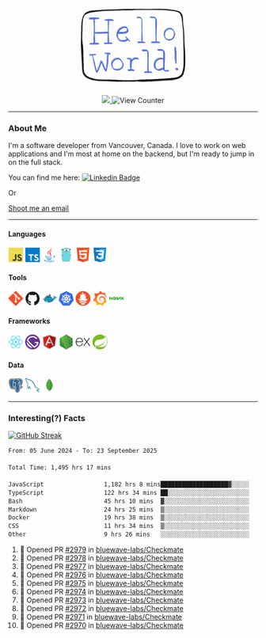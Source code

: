 <div align="center">
    <img src="./img/hello_world.webp" height="200px" width="">
    <div>
        <a href="https://www.linkedin.com/in/ajhollid">
            <img src="https://img.shields.io/badge/LinkedIn-blue"/>
        </a>
        <img src="https://komarev.com/ghpvc/?username=ajhollid&color=yellow" alt="View Counter">
    </div>
</div>

---

### About Me

I'm a software developer from Vancouver, Canada. I love to work on web applications and I'm most at home on the backend, but I'm ready to jump in on the full stack.

You can find me here: [![Linkedin Badge](https://img.shields.io/badge/-ajhollid-blue?style=flat&logo=Linkedin&logoColor=white)](https://www.linkedin.com/in/ajhollid)

Or

[Shoot me an email](mailto:ajhollid@gmail.com)

---

#### Languages

<div>
    <img src="./img/devicons/javascript-original.svg" width=30 height=30 alt="JavaScript">
    <img src="/img/devicons/typescript-original.svg" width=30 height=30 alt="TypeScript">
    <img src="./img/devicons/java-original.svg" width=30 height=30 alt="Java">
    <img src="./img/devicons/go-original.svg" width=30 height=30 alt="Golang">
    <img src="./img/devicons/html5-original.svg" width=30 height=30 alt="HTML 5">
    <img src="./img/devicons/css3-original.svg" width=30 height=30 alt="CSS 3">
</div>

#### Tools

<div>
    <img src="./img/devicons/git-original.svg" width=30 height=30 alt="Git">
    <img src="./img/devicons/github-original.svg" width=30 height=30 alt="Github">
    <img src="./img/devicons/docker-original.svg" width=30 
    height=30 alt="Docker">
    <img src="./img/devicons/kubernetes-original.svg" width=30 height=30 alt="K8">
    <img src="./img/devicons/prometheus-original.svg" width=30 height=30 alt="Prometheus">
    <img src="./img/devicons/grafana-original.svg" width=30 height=30 alt="Grafana">
    <img src="./img/devicons/nginx-original.svg" width=30 height=30 alt="Nginx">
</div>

#### Frameworks

<div>
    <img src="./img/devicons/react-original.svg" width=30 height=30 alt="React">
    <img src="./img/devicons/gatsby-original.svg" width=30 height=30 alt="Gatsby">
    <img src="./img/devicons/angularjs-original.svg" width=30 height=30 alt="AngularJS">
    <img src="./img/devicons/nodejs-original.svg" width=30 height=30 alt="NodeJS">
    <img src="./img/devicons/express-original.svg" width=30 height=30 alt="Express">
    <img src="./img/devicons/spring-original.svg" width=30 height=30 alt="Spring">
</div>

#### Data

<div>
    <img src="./img/devicons/postgresql-original.svg" width=30 height=30 alt="Postgresql">
    <img src="./img/devicons/mysql-original.svg" width=30 height=30 alt="Mysql">
    <img src="./img/devicons/mongodb-original.svg" width=30 height=30 alt="MongoDB">
</div>

---

### Interesting(?) Facts

[![GitHub Streak](http://github-readme-streak-stats.herokuapp.com?user=ajhollid)](https://git.io/streak-stats)

 <!--START_SECTION:waka-->

```txt
From: 05 June 2024 - To: 23 September 2025

Total Time: 1,495 hrs 17 mins

JavaScript                 1,182 hrs 8 mins███████████████████▓░░░░░   78.56 %
TypeScript                 122 hrs 34 mins ██░░░░░░░░░░░░░░░░░░░░░░░   08.15 %
Bash                       45 hrs 10 mins  ▓░░░░░░░░░░░░░░░░░░░░░░░░   03.00 %
Markdown                   24 hrs 25 mins  ▒░░░░░░░░░░░░░░░░░░░░░░░░   01.62 %
Docker                     19 hrs 38 mins  ▒░░░░░░░░░░░░░░░░░░░░░░░░   01.30 %
CSS                        11 hrs 34 mins  ▒░░░░░░░░░░░░░░░░░░░░░░░░   00.77 %
Other                      9 hrs 26 mins   ░░░░░░░░░░░░░░░░░░░░░░░░░   00.63 %
```

<!--END_SECTION:waka-->


<!--START_SECTION:activity-->
1. 💪 Opened PR [#2979](undefined) in [bluewave-labs/Checkmate](https://github.com/bluewave-labs/Checkmate)
2. 💪 Opened PR [#2978](undefined) in [bluewave-labs/Checkmate](https://github.com/bluewave-labs/Checkmate)
3. 💪 Opened PR [#2977](undefined) in [bluewave-labs/Checkmate](https://github.com/bluewave-labs/Checkmate)
4. 💪 Opened PR [#2976](undefined) in [bluewave-labs/Checkmate](https://github.com/bluewave-labs/Checkmate)
5. 💪 Opened PR [#2975](undefined) in [bluewave-labs/Checkmate](https://github.com/bluewave-labs/Checkmate)
6. 💪 Opened PR [#2974](undefined) in [bluewave-labs/Checkmate](https://github.com/bluewave-labs/Checkmate)
7. 💪 Opened PR [#2973](undefined) in [bluewave-labs/Checkmate](https://github.com/bluewave-labs/Checkmate)
8. 💪 Opened PR [#2972](undefined) in [bluewave-labs/Checkmate](https://github.com/bluewave-labs/Checkmate)
9. 💪 Opened PR [#2971](undefined) in [bluewave-labs/Checkmate](https://github.com/bluewave-labs/Checkmate)
10. 💪 Opened PR [#2970](undefined) in [bluewave-labs/Checkmate](https://github.com/bluewave-labs/Checkmate)
<!--END_SECTION:activity-->
